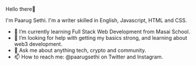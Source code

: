 Hello there👋

I'm Paarug Sethi. I'm a writer skilled in English, Javascript, HTML and CSS.

- 🌱 I’m currently learning Full Stack Web Development from Masai School.
- 🤔 I’m looking for help with getting my basics strong, and learning about web3 development.
- 💬 Ask me about anything tech, crypto and community.
- 📫 How to reach me: @paarugsethi on Twitter and Instagram.
